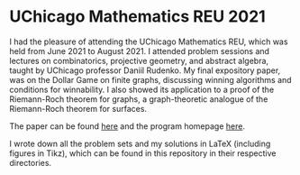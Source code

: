 # UChicago Mathematics REU 2021
I had the pleasure of attending the UChicago Mathematics REU, which was held from June 2021 to August 2021. 
I attended problem sessions and lectures on combinatorics, projective geometry, and abstract algebra, taught by UChicago professor Daniil Rudenko.
My final expository paper, was on the Dollar Game on finite graphs, discussing winning algorithms and conditions for winnability.
I also showed its application to a proof of the Riemann-Roch theorem for graphs, a graph-theoretic analogue of the Riemann-Roch theorem for surfaces.

The paper can be found [here](http://math.uchicago.edu/~may/REU2021/REUPapers/Wu,Kevin.pdf) and the program homepage [here](http://math.uchicago.edu/~may/REU2021/).

I wrote down all the problem sets and my solutions in LaTeX (including figures in Tikz), which can be found in this repository in their respective directories.
